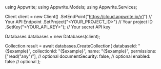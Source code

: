 using Appwrite;
using Appwrite.Models;
using Appwrite.Services;

Client client = new Client()
    .SetEndPoint("https://cloud.appwrite.io/v1") // Your API Endpoint
    .SetProject("<YOUR_PROJECT_ID>") // Your project ID
    .SetKey("<YOUR_API_KEY>"); // Your secret API key

Databases databases = new Databases(client);

Collection result = await databases.CreateCollection(
    databaseId: "{$example}",
    collectionId: "{$example}",
    name: "{$example}",
    permissions: ["read("any")"], // optional
    documentSecurity: false, // optional
    enabled: false // optional
);